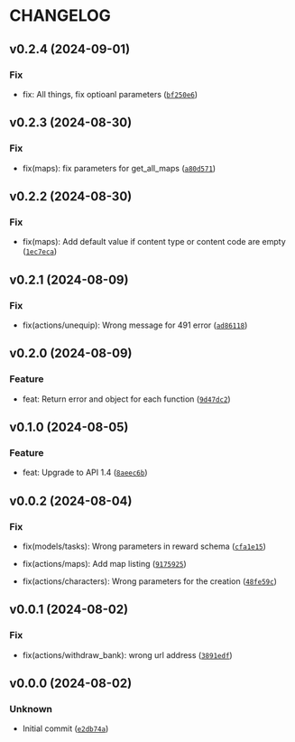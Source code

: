 # CHANGELOG

## v0.2.4 (2024-09-01)

### Fix

* fix: All things, fix optioanl parameters ([`bf250e6`](https://github.com/gszkopinski/artifactsmmo-python-sdk/commit/bf250e6c9ccbd3e8e009dbd2028b7303eda81e59))

## v0.2.3 (2024-08-30)

### Fix

* fix(maps): fix parameters for get_all_maps ([`a80d571`](https://github.com/gszkopinski/artifactsmmo-python-sdk/commit/a80d5712fdba8f6a357eefdad4e2da44f1603fef))

## v0.2.2 (2024-08-30)

### Fix

* fix(maps): Add default value if content type or content code are empty ([`1ec7eca`](https://github.com/gszkopinski/artifactsmmo-python-sdk/commit/1ec7ecab6ef9c08be739fc6822aebb6a6db28036))

## v0.2.1 (2024-08-09)

### Fix

* fix(actions/unequip): Wrong message for 491 error ([`ad86118`](https://github.com/gszkopinski/artifactsmmo-python-sdk/commit/ad86118578f69ffcadad3129ae24ea6585083832))

## v0.2.0 (2024-08-09)

### Feature

* feat: Return error and object for each function ([`9d47dc2`](https://github.com/gszkopinski/artifactsmmo-python-sdk/commit/9d47dc2efd6148c7e5a3cec159ed3d34357387bb))

## v0.1.0 (2024-08-05)

### Feature

* feat: Upgrade to  API 1.4 ([`8aeec6b`](https://github.com/gszkopinski/artifactsmmo-python-sdk/commit/8aeec6b93dce2f66774c92c36da508f64f769202))

## v0.0.2 (2024-08-04)

### Fix

* fix(models/tasks): Wrong parameters in reward schema ([`cfa1e15`](https://github.com/gszkopinski/artifactsmmo-python-sdk/commit/cfa1e159313896daa566f2e0c4d1bcf78348c62f))

* fix(actions/maps): Add map listing ([`9175925`](https://github.com/gszkopinski/artifactsmmo-python-sdk/commit/9175925632780f1e6fcdd6c10995da4cb082b0dd))

* fix(actions/characters): Wrong parameters for the creation ([`48fe59c`](https://github.com/gszkopinski/artifactsmmo-python-sdk/commit/48fe59cb9f8722350784064d4ca02a32dc4d1691))

## v0.0.1 (2024-08-02)

### Fix

* fix(actions/withdraw_bank): wrong url address ([`3891edf`](https://github.com/gszkopinski/artifactsmmo-python-sdk/commit/3891edf62300448850435145853ffe46b4a78b9c))

## v0.0.0 (2024-08-02)

### Unknown

* Initial commit ([`e2db74a`](https://github.com/gszkopinski/artifactsmmo-python-sdk/commit/e2db74ac75ae9e03a3664f1d0600632ce0e0852a))
